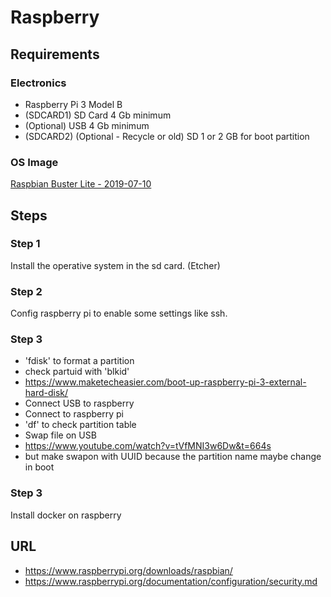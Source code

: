 # Raspberry
## Requirements
### Electronics
- Raspberry Pi 3 Model B
- (SDCARD1) SD Card 4 Gb minimum 
- (Optional) USB 4 Gb minimum
- (SDCARD2) (Optional - Recycle or old) SD 1 or 2 GB for boot partition
### OS Image
[Raspbian Buster Lite -  2019-07-10](https://downloads.raspberrypi.org/raspbian_lite_latest)

## Steps
### Step 1
Install the operative system in the sd card. (Etcher)
### Step 2
Config raspberry pi to enable some settings like ssh.
### Step 3
- 'fdisk' to format a partition
- check partuid with 'blkid'
- https://www.maketecheasier.com/boot-up-raspberry-pi-3-external-hard-disk/
- Connect USB to raspberry
- Connect to raspberry pi
- 'df' to check partition table
- Swap file on USB
- https://www.youtube.com/watch?v=tVfMNI3w6Dw&t=664s
- but make swapon with UUID because the partition name maybe change in boot
### 

### Step 3
Install docker on raspberry


## URL
- https://www.raspberrypi.org/downloads/raspbian/
- https://www.raspberrypi.org/documentation/configuration/security.md

